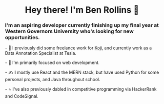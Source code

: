 <h1 align="center">Hey there! I'm Ben Rollins 👋</h1>
<h3>I'm an aspiring developer currently finishing up my final year at Western Governors University who's looking for new opportunities.</h3>
<p> - 💼 I previously did some freelance work for <a href="https://withkoji.com/">Koji</a>, and currently work as a Data Annotation Specialist at Tesla.</p>
<p> - 🌱 I'm primarily focused on web development.</p>
<p> - ✍️ I mostly use React and the MERN stack, but have used Python for some personal projects, and Java throughout school.</p>
<p> - ⭐️ I've also previously dabled in competitive programming via HackerRank and CodeSignal.</p>
